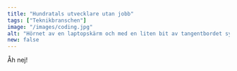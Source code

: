```yaml
---
title: "Hundratals utvecklare utan jobb"
tags: ["Teknikbranschen"]
image: "/images/coding.jpg"
alt: "Hörnet av en laptopskärm och med en liten bit av tangentbordet synligt. En css-kodsnutt syns på skärmen."
new: false
---
```

Åh nej!